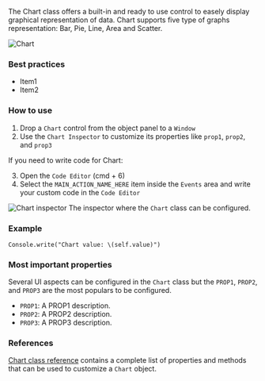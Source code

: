 The Chart class offers a built-in and ready to use control to easely display graphical representation of data. Chart supports five type of graphs representation: Bar, Pie, Line, Area and Scatter.

![Chart](images/chart1.png)

### Best practices
* Item1
* Item2

### How to use
1. Drop a `Chart` control from the object panel to a `Window`
2. Use the `Chart Inspector` to customize its properties like `prop1`, `prop2`, and `prop3`

If you need to write code for Chart:

3. Open the `Code Editor` (cmd + 6)
4. Select the `MAIN_ACTION_NAME_HERE` item inside the `Events` area and write your custom code in the `Code Editor`

![`Chart` inspector](images/chart2.png)
The inspector where the `Chart` class can be configured.

### Example
```
Console.write("Chart value: \(self.value)")
```

### Most important properties
Several UI aspects can be configured in the `Chart` class but the `PROP1`, `PROP2`, and `PROP3` are the most populars to be configured.
- `PROP1`: A PROP1 description.
- `PROP2`: A PROP2 description.
- `PROP3`: A PROP3 description.

### References
[Chart class reference](../classes/Chart.html) contains a complete list of properties and methods that can be used to customize a `Chart` object.
